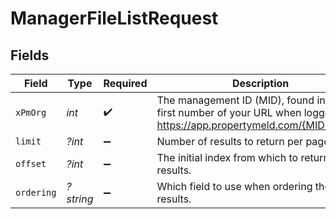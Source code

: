 # ManagerFileListRequest


## Fields

| Field                                                                                                                    | Type                                                                                                                     | Required                                                                                                                 | Description                                                                                                              |
| ------------------------------------------------------------------------------------------------------------------------ | ------------------------------------------------------------------------------------------------------------------------ | ------------------------------------------------------------------------------------------------------------------------ | ------------------------------------------------------------------------------------------------------------------------ |
| `xPmOrg`                                                                                                                 | *int*                                                                                                                    | :heavy_check_mark:                                                                                                       | The management ID (MID), found in the first number of your URL when logged in:  https://app.propertymeld.com/{MID}/m/123 |
| `limit`                                                                                                                  | *?int*                                                                                                                   | :heavy_minus_sign:                                                                                                       | Number of results to return per page.                                                                                    |
| `offset`                                                                                                                 | *?int*                                                                                                                   | :heavy_minus_sign:                                                                                                       | The initial index from which to return the results.                                                                      |
| `ordering`                                                                                                               | *?string*                                                                                                                | :heavy_minus_sign:                                                                                                       | Which field to use when ordering the results.                                                                            |